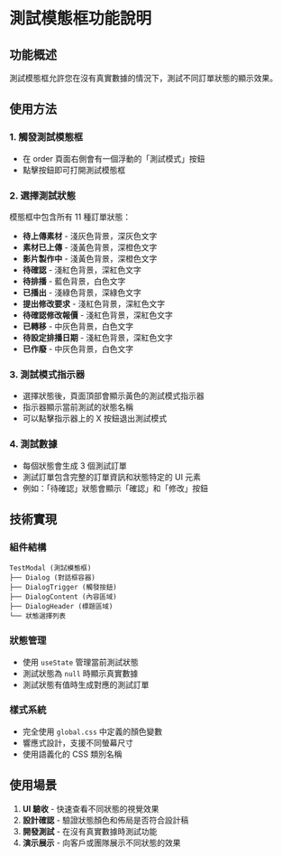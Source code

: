 # 測試模態框功能說明

## 功能概述

測試模態框允許您在沒有真實數據的情況下，測試不同訂單狀態的顯示效果。

## 使用方法

### 1. 觸發測試模態框

- 在 order 頁面右側會有一個浮動的「測試模式」按鈕
- 點擊按鈕即可打開測試模態框

### 2. 選擇測試狀態

模態框中包含所有 11 種訂單狀態：

- **待上傳素材** - 淺灰色背景，深灰色文字
- **素材已上傳** - 淺黃色背景，深橙色文字
- **影片製作中** - 淺黃色背景，深橙色文字
- **待確認** - 淺紅色背景，深紅色文字
- **待排播** - 藍色背景，白色文字
- **已播出** - 淺綠色背景，深綠色文字
- **提出修改要求** - 淺紅色背景，深紅色文字
- **待確認修改報價** - 淺紅色背景，深紅色文字
- **已轉移** - 中灰色背景，白色文字
- **待設定排播日期** - 淺紅色背景，深紅色文字
- **已作廢** - 中灰色背景，白色文字

### 3. 測試模式指示器

- 選擇狀態後，頁面頂部會顯示黃色的測試模式指示器
- 指示器顯示當前測試的狀態名稱
- 可以點擊指示器上的 X 按鈕退出測試模式

### 4. 測試數據

- 每個狀態會生成 3 個測試訂單
- 測試訂單包含完整的訂單資訊和狀態特定的 UI 元素
- 例如：「待確認」狀態會顯示「確認」和「修改」按鈕

## 技術實現

### 組件結構

```
TestModal (測試模態框)
├── Dialog (對話框容器)
├── DialogTrigger (觸發按鈕)
├── DialogContent (內容區域)
├── DialogHeader (標題區域)
└── 狀態選擇列表
```

### 狀態管理

- 使用 `useState` 管理當前測試狀態
- 測試狀態為 `null` 時顯示真實數據
- 測試狀態有值時生成對應的測試訂單

### 樣式系統

- 完全使用 `global.css` 中定義的顏色變數
- 響應式設計，支援不同螢幕尺寸
- 使用語義化的 CSS 類別名稱

## 使用場景

1. **UI 驗收** - 快速查看不同狀態的視覺效果
2. **設計確認** - 驗證狀態顏色和佈局是否符合設計稿
3. **開發測試** - 在沒有真實數據時測試功能
4. **演示展示** - 向客戶或團隊展示不同狀態的效果
